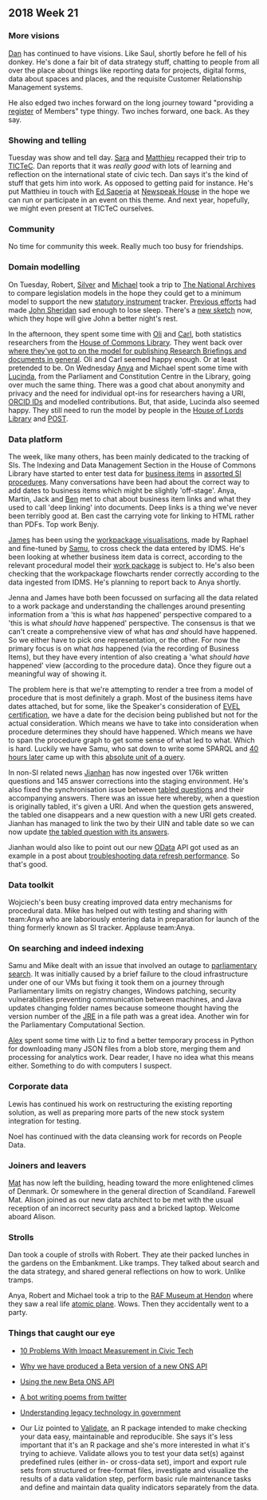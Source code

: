 ## 2018 Week 21

### More visions

[Dan](https://twitter.com/dasbarrett) has continued to have visions. Like Saul, shortly before he fell of his donkey. He's done a fair bit of data strategy stuff, chatting to people from all over the place about things like reporting data for projects, digital forms, data about spaces and places, and the requisite Customer Relationship Management systems.

He also edged two inches forward on the long journey toward "providing a [register](https://gds.blog.gov.uk/2015/09/01/registers-authoritative-lists-you-can-trust/) of Members" type thingy. Two inches forward, one back. As they say.

### Showing and telling

Tuesday was show and tell day. [Sara](https://twitter.com/sarafreis) and [Matthieu](https://twitter.com/cognithive) recapped their trip to [TICTeC](http://tictec.mysociety.org/). Dan reports that it was *really good* with lots of learning and reflection on the international state of civic tech. Dan says it's the kind of stuff that gets him into work. As opposed to getting paid for instance. He's put Matthieu in touch with [Ed Saperia](https://twitter.com/edsaperia) at [Newspeak House](https://www.nwspk.com/) in the hope we can run or participate in an event on this theme. And next year, hopefully, we might even present at TICTeC ourselves.

### Community

No time for community this week. Really much too busy for friendships.

### Domain modelling

On Tuesday, Robert, [Silver](https://twitter.com/silveroliver) and [Michael](https://twitter.com/fantasticlife) took a trip to [The National Archives](http://www.nationalarchives.gov.uk/) to compare legislation models in the hope they could get to a minimum model to support the new [statutory instrument](https://en.wikipedia.org/wiki/Statutory_instrument_(UK)) tracker. [Previous efforts](https://github.com/ukparliament/ontologies/blob/master/legislation/legislation.png) had made [John Sheridan](https://twitter.com/johnlsheridan) sad enough to lose sleep. There's a [new sketch](https://github.com/ukparliament/ontologies/blob/master/legislation/legislation-redux.png) now, which they hope will give John a better night's rest.

In the afternoon, they spent some time with [Oli](https://twitter.com/olihawkins) and [Carl](https://twitter.com/carlbaker), both statistics researchers from the [House of Commons Library](https://www.parliament.uk/commons-library). They went back over [where they've got to on the model for publishing Research Briefings and documents in general](https://github.com/ukparliament/ontologies/blob/master/document/document.png). Oli and Carl seemed happy enough. Or at least pretended to be. On Wednesday [Anya](https://twitter.com/bitten_) and Michael spent some time with [Lucinda](https://twitter.com/lucindamaer), from the Parliament and Constitution Centre in the Library, going over much the same thing. There was a good chat about anonymity and privacy and the need for individual opt-ins for researchers having a URI, [ORCID IDs](https://orcid.org/) and modelled contributions. But, that aside, Lucinda also seemed happy. They still need to run the model by people in the [House of Lords Library](https://www.parliament.uk/business/lords/work-of-the-house-of-lords/lords-library/) and [POST](https://www.parliament.uk/post). 

### Data platform

The week, like many others, has been mainly dedicated to the tracking of SIs. The Indexing and Data Management Section in the House of Commons Library have started to enter test data for [business items](https://ukparliament.github.io/ontologies/procedure/procedure-ontology.html#d4e193) in [assorted SI procedures](https://ukparliament.github.io/ontologies/procedure/procedure-ontology.html#examples). Many conversations have been had about the correct way to add dates to business items which might be slightly 'off-stage'. Anya, Martin, Jack and [Ben](https://twitter.com/benwoodhams) met to chat about business item links and what they used to call 'deep linking' into documents. Deep links is a thing we've never been terribly good at. Ben cast the carrying vote for linking to HTML rather than PDFs. Top work Benjy.

[James](https://twitter.com/thevinternet) has been using the [workpackage visualisations](http://procedures.azurewebsites.net/packages_staging.html), made by Raphael and fine-tuned by [Samu](https://twitter.com/langsamu), to cross check the data entered by IDMS. He's been looking at whether business item data is correct, according to the relevant procedural model their [work package](https://ukparliament.github.io/ontologies/procedure/procedure-ontology.html#d4e284) is subject to. He's also been checking that the workpackage flowcharts render correctly according to the data ingested from IDMS. He's planning to report back to Anya shortly.

Jenna and James have both been focussed on surfacing all the data related to a work package and understanding the challenges around presenting information from a 'this is what *has* happened' perspective compared to a 'this is what *should have* happened' perspective. The consensus is that we can't create a comprehensive view of what has *and* should have happened. So we either have to pick one representation, or the other. For now the primary focus is on what *has* happened (via the recording of Business Items), but they have every intention of also creating a 'what *should have* happened' view (according to the procedure data). Once they figure out a meaningful way of showing it.

The problem here is that we're attempting to render a tree from a model of procedure that is most definitely a graph. Most of the business items have dates attached, but for some, like the Speaker's consideration of [EVEL certification](https://en.wikipedia.org/wiki/English_votes_for_English_laws), we have a date for the decision being published but not for the actual consideration. Which means we have to take into consideration when procedure determines they should have happened. Which means we have to span the procedure graph to get some sense of what led to what. Which is hard. Luckily we have Samu, who sat down to write some SPARQL and [40 hours later](https://twitter.com/langsamu/status/997583754720882694) came up with this [absolute unit of a query](https://gist.github.com/langsamu/37db908d8ba2633221aa161934193f24).

In non-SI related news [Jianhan](https://twitter.com/jianhanzhu) has now ingested over 176k written questions and 145 answer corrections into the staging environment. He's also fixed the synchronisation issue between [tabled questions](https://ukparliament.github.io/ontologies/question-and-answer/question-and-answer-ontology.html) and their accompanying answers. There was an issue here whereby, when a question is originally tabled, it's given a URI. And when the question gets answered, the tabled one disappears and a new question with a new URI gets created. Jianhan has managed to link the two by their UIN and table date so we can now update [the tabled question with its answers](https://ukparliament.github.io/ontologies/question-and-answer/question-and-answer-ontology.html#d4e88).

Jianhan would also like to point out our new [OData](http://www.odata.org/) API got used as an example in a post about [troubleshooting data refresh performance](https://blog.crossjoin.co.uk/2018/05/03/troubleshooting-data-refresh-performance-issues-with-odata-data-sources-in-power-bi-and-excel-using-fiddler/). So that's good.

### Data toolkit

Wojciech's been busy creating improved data entry mechanisms for procedural data. Mike has helped out with testing and sharing with team:Anya who are laboriously entering data in preparation for launch of the thing formerly known as SI tracker. Applause team:Anya.

### On searching and indeed indexing

Samu and Mike dealt with an issue that involved an outage to [parliamentary search](http://search-material.parliament.uk/). It was initially caused by a brief failure to the cloud infrastructure under one of our VMs but fixing it took them on a journey through Parliamentary limits on registry changes, Windows patching, security vulnerabilities preventing communication between machines, and Java updates changing folder names because someone thought having the version number of the [JRE](https://en.wikipedia.org/wiki/Java_virtual_machine#Java_Runtime_Environment) in a file path was a great idea. Another win for the Parliamentary Computational Section.

[Alex](https://twitter.com/alexedwardh) spent some time with Liz to find a better temporary process in Python for downloading many JSON files from a blob store, merging them and processing for analytics work. Dear reader, I have no idea what this means either. Something to do with computers I suspect.

### Corporate data

Lewis has continued his work on restructuring the existing reporting solution, as well as preparing more parts of the new stock system integration for testing.

Noel has continued with the data cleansing work for records on People Data.

### Joiners and leavers

[Mat](https://twitter.com/matiasgermanico) has now left the building, heading toward the more enlightened climes of Denmark. Or somewhere in the general direction of Scandiland. Farewell Mat. Alison joined as our new data architect to be met with the usual reception of an incorrect security pass and a bricked laptop. Welcome aboard Alison.

### Strolls

Dan took a couple of strolls with Robert. They ate their packed lunches in the gardens on the Embankment. Like tramps. They talked about search and the data strategy, and shared general reflections on how to work. Unlike tramps.

Anya, Robert and Michael took a trip to the [RAF Museum at Hendon](https://www.rafmuseum.org.uk/london/) where they saw a real life [atomic plane](https://twitter.com/fantasticlife/status/997843968414142469). Wows. Then they accidentally went to a party.

### Things that caught our eye

* [10 Problems With Impact Measurement in Civic Tech](https://civichall.org/civicist/10-problems-with-impact-measurement-in-civic-tech/)

* [Why we have produced a Beta version of a new ONS API](https://digitalblog.ons.gov.uk/2018/05/24/why-we-have-produced-a-beta-version-of-a-new-ons-api/)

* [Using the new Beta ONS API](https://digitalblog.ons.gov.uk/2018/05/24/using-the-new-beta-ons-api/)

* [A bot writing poems from twitter](http://www.longestpoemintheworld.com/)

* [Understanding legacy technology in government](https://gdstechnology.blog.gov.uk/2018/05/24/understanding-legacy-technology-in-government/)

* Our Liz pointed to [Validate](https://cran.r-project.org/web/packages/validate/vignettes/introduction.html), an R package intended to make checking your data easy, maintainable and reproducible. She says it's less important that it's an R package and she's more interested in what it's trying to achieve. Validate allows you to test your data set(s) against predefined rules (either in- or cross-data set), import and export rule sets from structured or free-format files, investigate and visualize the results of a data validation step, perform basic rule maintenance tasks and define and maintain data quality indicators separately from the data.
